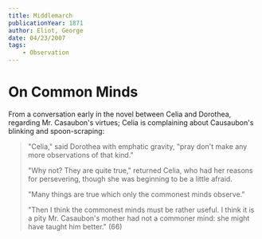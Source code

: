 ```yaml
---
title: Middlemarch
publicationYear: 1871
author: Eliot, George
date: 04/23/2007
tags:
    - Observation
---
```


# On Common Minds

From a conversation early in the novel between Celia and Dorothea, regarding
Mr. Casaubon's virtues; Celia is complaining about Causaubon's blinking and spoon-scraping:

>"Celia," said Dorothea with emphatic gravity, "pray don't make any more observations of that kind."
>
> "Why not?  They are quite true," returned Celia, who had her reasons for persevering, though she was beginning to be a little afraid.
>
> "Many things are true which only the commonest minds observe."
>
> "Then I think the commonest minds must be rather useful.  I think it is a pity Mr. Casaubon's mother had not a commoner mind: she might have taught him better." (66)
